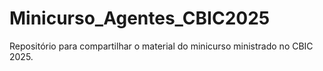 # Minicurso_Agentes_CBIC2025
Repositório para compartilhar o material do minicurso ministrado no CBIC 2025.
